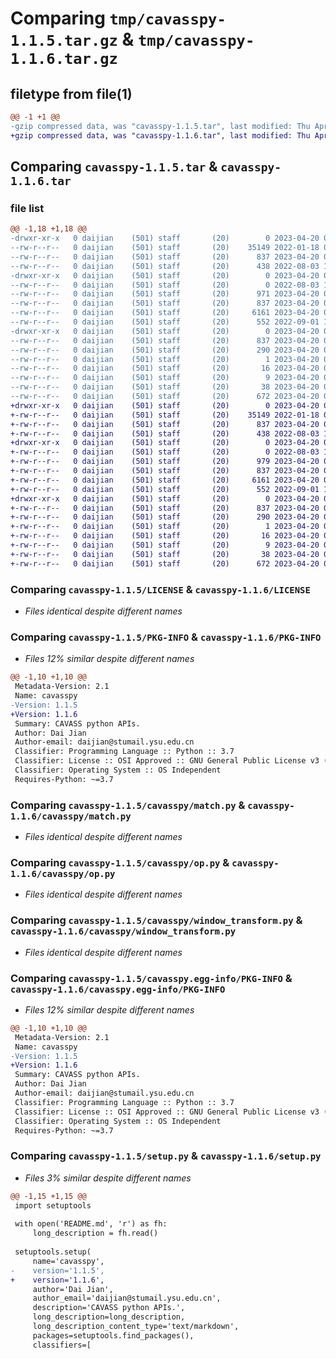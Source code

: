 # Comparing `tmp/cavasspy-1.1.5.tar.gz` & `tmp/cavasspy-1.1.6.tar.gz`

## filetype from file(1)

```diff
@@ -1 +1 @@
-gzip compressed data, was "cavasspy-1.1.5.tar", last modified: Thu Apr 20 08:05:28 2023, max compression
+gzip compressed data, was "cavasspy-1.1.6.tar", last modified: Thu Apr 20 08:08:02 2023, max compression
```

## Comparing `cavasspy-1.1.5.tar` & `cavasspy-1.1.6.tar`

### file list

```diff
@@ -1,18 +1,18 @@
-drwxr-xr-x   0 daijian    (501) staff       (20)        0 2023-04-20 08:05:28.415721 cavasspy-1.1.5/
--rw-r--r--   0 daijian    (501) staff       (20)    35149 2022-01-18 06:32:18.000000 cavasspy-1.1.5/LICENSE
--rw-r--r--   0 daijian    (501) staff       (20)      837 2023-04-20 08:05:28.415256 cavasspy-1.1.5/PKG-INFO
--rw-r--r--   0 daijian    (501) staff       (20)      438 2022-08-03 14:11:17.000000 cavasspy-1.1.5/README.md
-drwxr-xr-x   0 daijian    (501) staff       (20)        0 2023-04-20 08:05:28.410635 cavasspy-1.1.5/cavasspy/
--rw-r--r--   0 daijian    (501) staff       (20)        0 2022-08-03 11:45:14.000000 cavasspy-1.1.5/cavasspy/__init__.py
--rw-r--r--   0 daijian    (501) staff       (20)      971 2023-04-20 07:56:18.000000 cavasspy-1.1.5/cavasspy/converter.py
--rw-r--r--   0 daijian    (501) staff       (20)      837 2023-04-20 01:40:19.000000 cavasspy-1.1.5/cavasspy/match.py
--rw-r--r--   0 daijian    (501) staff       (20)     6161 2023-04-20 07:50:32.000000 cavasspy-1.1.5/cavasspy/op.py
--rw-r--r--   0 daijian    (501) staff       (20)      552 2022-09-01 11:35:28.000000 cavasspy-1.1.5/cavasspy/window_transform.py
-drwxr-xr-x   0 daijian    (501) staff       (20)        0 2023-04-20 08:05:28.413279 cavasspy-1.1.5/cavasspy.egg-info/
--rw-r--r--   0 daijian    (501) staff       (20)      837 2023-04-20 08:05:27.000000 cavasspy-1.1.5/cavasspy.egg-info/PKG-INFO
--rw-r--r--   0 daijian    (501) staff       (20)      290 2023-04-20 08:05:28.000000 cavasspy-1.1.5/cavasspy.egg-info/SOURCES.txt
--rw-r--r--   0 daijian    (501) staff       (20)        1 2023-04-20 08:05:27.000000 cavasspy-1.1.5/cavasspy.egg-info/dependency_links.txt
--rw-r--r--   0 daijian    (501) staff       (20)       16 2023-04-20 08:05:27.000000 cavasspy-1.1.5/cavasspy.egg-info/requires.txt
--rw-r--r--   0 daijian    (501) staff       (20)        9 2023-04-20 08:05:27.000000 cavasspy-1.1.5/cavasspy.egg-info/top_level.txt
--rw-r--r--   0 daijian    (501) staff       (20)       38 2023-04-20 08:05:28.415890 cavasspy-1.1.5/setup.cfg
--rw-r--r--   0 daijian    (501) staff       (20)      672 2023-04-20 08:05:24.000000 cavasspy-1.1.5/setup.py
+drwxr-xr-x   0 daijian    (501) staff       (20)        0 2023-04-20 08:08:02.876333 cavasspy-1.1.6/
+-rw-r--r--   0 daijian    (501) staff       (20)    35149 2022-01-18 06:32:18.000000 cavasspy-1.1.6/LICENSE
+-rw-r--r--   0 daijian    (501) staff       (20)      837 2023-04-20 08:08:02.875958 cavasspy-1.1.6/PKG-INFO
+-rw-r--r--   0 daijian    (501) staff       (20)      438 2022-08-03 14:11:17.000000 cavasspy-1.1.6/README.md
+drwxr-xr-x   0 daijian    (501) staff       (20)        0 2023-04-20 08:08:02.873519 cavasspy-1.1.6/cavasspy/
+-rw-r--r--   0 daijian    (501) staff       (20)        0 2022-08-03 11:45:14.000000 cavasspy-1.1.6/cavasspy/__init__.py
+-rw-r--r--   0 daijian    (501) staff       (20)      979 2023-04-20 08:07:22.000000 cavasspy-1.1.6/cavasspy/converter.py
+-rw-r--r--   0 daijian    (501) staff       (20)      837 2023-04-20 01:40:19.000000 cavasspy-1.1.6/cavasspy/match.py
+-rw-r--r--   0 daijian    (501) staff       (20)     6161 2023-04-20 07:50:32.000000 cavasspy-1.1.6/cavasspy/op.py
+-rw-r--r--   0 daijian    (501) staff       (20)      552 2022-09-01 11:35:28.000000 cavasspy-1.1.6/cavasspy/window_transform.py
+drwxr-xr-x   0 daijian    (501) staff       (20)        0 2023-04-20 08:08:02.875363 cavasspy-1.1.6/cavasspy.egg-info/
+-rw-r--r--   0 daijian    (501) staff       (20)      837 2023-04-20 08:08:02.000000 cavasspy-1.1.6/cavasspy.egg-info/PKG-INFO
+-rw-r--r--   0 daijian    (501) staff       (20)      290 2023-04-20 08:08:02.000000 cavasspy-1.1.6/cavasspy.egg-info/SOURCES.txt
+-rw-r--r--   0 daijian    (501) staff       (20)        1 2023-04-20 08:08:02.000000 cavasspy-1.1.6/cavasspy.egg-info/dependency_links.txt
+-rw-r--r--   0 daijian    (501) staff       (20)       16 2023-04-20 08:08:02.000000 cavasspy-1.1.6/cavasspy.egg-info/requires.txt
+-rw-r--r--   0 daijian    (501) staff       (20)        9 2023-04-20 08:08:02.000000 cavasspy-1.1.6/cavasspy.egg-info/top_level.txt
+-rw-r--r--   0 daijian    (501) staff       (20)       38 2023-04-20 08:08:02.876451 cavasspy-1.1.6/setup.cfg
+-rw-r--r--   0 daijian    (501) staff       (20)      672 2023-04-20 08:07:59.000000 cavasspy-1.1.6/setup.py
```

### Comparing `cavasspy-1.1.5/LICENSE` & `cavasspy-1.1.6/LICENSE`

 * *Files identical despite different names*

### Comparing `cavasspy-1.1.5/PKG-INFO` & `cavasspy-1.1.6/PKG-INFO`

 * *Files 12% similar despite different names*

```diff
@@ -1,10 +1,10 @@
 Metadata-Version: 2.1
 Name: cavasspy
-Version: 1.1.5
+Version: 1.1.6
 Summary: CAVASS python APIs.
 Author: Dai Jian
 Author-email: daijian@stumail.ysu.edu.cn
 Classifier: Programming Language :: Python :: 3.7
 Classifier: License :: OSI Approved :: GNU General Public License v3 (GPLv3)
 Classifier: Operating System :: OS Independent
 Requires-Python: ~=3.7
```

### Comparing `cavasspy-1.1.5/cavasspy/match.py` & `cavasspy-1.1.6/cavasspy/match.py`

 * *Files identical despite different names*

### Comparing `cavasspy-1.1.5/cavasspy/op.py` & `cavasspy-1.1.6/cavasspy/op.py`

 * *Files identical despite different names*

### Comparing `cavasspy-1.1.5/cavasspy/window_transform.py` & `cavasspy-1.1.6/cavasspy/window_transform.py`

 * *Files identical despite different names*

### Comparing `cavasspy-1.1.5/cavasspy.egg-info/PKG-INFO` & `cavasspy-1.1.6/cavasspy.egg-info/PKG-INFO`

 * *Files 12% similar despite different names*

```diff
@@ -1,10 +1,10 @@
 Metadata-Version: 2.1
 Name: cavasspy
-Version: 1.1.5
+Version: 1.1.6
 Summary: CAVASS python APIs.
 Author: Dai Jian
 Author-email: daijian@stumail.ysu.edu.cn
 Classifier: Programming Language :: Python :: 3.7
 Classifier: License :: OSI Approved :: GNU General Public License v3 (GPLv3)
 Classifier: Operating System :: OS Independent
 Requires-Python: ~=3.7
```

### Comparing `cavasspy-1.1.5/setup.py` & `cavasspy-1.1.6/setup.py`

 * *Files 3% similar despite different names*

```diff
@@ -1,15 +1,15 @@
 import setuptools
 
 with open('README.md', 'r') as fh:
     long_description = fh.read()
 
 setuptools.setup(
     name='cavasspy',
-    version='1.1.5',
+    version='1.1.6',
     author='Dai Jian',
     author_email='daijian@stumail.ysu.edu.cn',
     description='CAVASS python APIs.',
     long_description=long_description,
     long_description_content_type='text/markdown',
     packages=setuptools.find_packages(),
     classifiers=[
```


